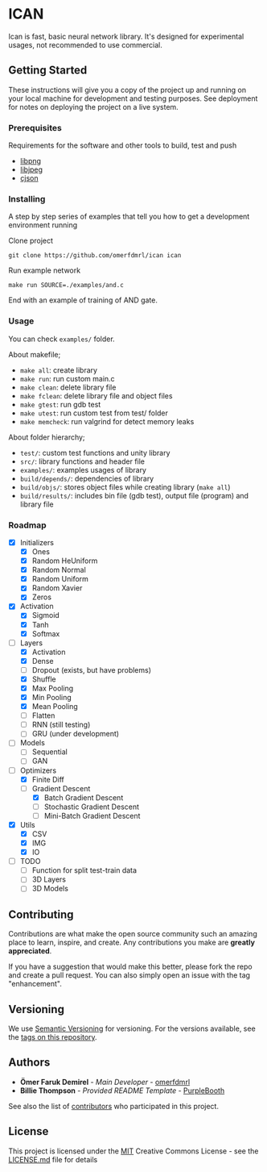 # ICAN

Ican is fast, basic neural network library. It's designed for experimental usages, not recommended to use commercial.

## Getting Started

These instructions will give you a copy of the project up and running on
your local machine for development and testing purposes. See deployment
for notes on deploying the project on a live system.

### Prerequisites

Requirements for the software and other tools to build, test and push

- [libpng](http://www.libpng.org/pub/png/libpng.html)
- [libjpeg](http://www.ijg.org/)
- [cjson](https://github.com/DaveGamble/cJSON)

### Installing

A step by step series of examples that tell you how to get a development
environment running

Clone project

    git clone https://github.com/omerfdmrl/ican ican

Run example network

    make run SOURCE=./examples/and.c

End with an example of training of AND gate.

### Usage

You can check `examples/` folder.

About makefile;
  - `make all`: create library
  - `make run`: run custom main.c
  - `make clean`: delete library file
  - `make fclean`: delete library file and object files
  - `make gtest`: run gdb test
  - `make utest`: run custom test from test/ folder
  - `make memcheck`: run valgrind for detect memory leaks

About folder hierarchy;
 - `test/`: custom test functions and unity library
 - `src/`: library functions and header file
 - `examples/`: examples usages of library
 - `build/depends/`: dependencies of library
 - `build/objs/`: stores object files while creating library (`make all`)
 - `build/results/`: includes bin file (gdb test), output file (program) and library file 

### Roadmap

- [x] Initializers
  - [x] Ones
  - [x] Random HeUniform
  - [x] Random Normal
  - [x] Random Uniform
  - [x] Random Xavier
  - [x] Zeros
- [x] Activation
  - [x] Sigmoid
  - [x] Tanh
  - [x] Softmax
- [ ] Layers
  - [x] Activation
  - [x] Dense
  - [ ] Dropout (exists, but have problems)
  - [x] Shuffle
  - [x] Max Pooling
  - [x] Min Pooling
  - [x] Mean Pooling
  - [ ] Flatten
  - [ ] RNN (still testing)
  - [ ] GRU (under development)
- [ ] Models
  - [ ] Sequential
  - [ ] GAN
- [ ] Optimizers
  - [x] Finite Diff
  - [ ] Gradient Descent
    - [x] Batch Gradient Descent
    - [ ] Stochastic Gradient Descent
    - [ ] Mini-Batch Gradient Descent
- [x] Utils
  - [x] CSV
  - [x] IMG
  - [x] IO
- [ ] TODO
  - [ ] Function for split test-train data
  - [ ] 3D Layers
  - [ ] 3D Models

## Contributing

Contributions are what make the open source community such an amazing place to learn, inspire, and create. Any contributions you make are **greatly appreciated**.

If you have a suggestion that would make this better, please fork the repo and create a pull request. You can also simply open an issue with the tag "enhancement".

## Versioning

We use [Semantic Versioning](http://semver.org/) for versioning. For the versions
available, see the [tags on this
repository](https://github.com/omerfdmrl/ican/tags).

## Authors

- **Ömer Faruk Demirel** - _Main Developer_ -
  [omerfdmrl](https://github.com/omerfdmrl)
- **Billie Thompson** - _Provided README Template_ -
  [PurpleBooth](https://github.com/PurpleBooth)

See also the list of
[contributors](https://github.com/omerfdmrl/ican/contributors)
who participated in this project.

## License

This project is licensed under the [MIT](LICENSE.md)
Creative Commons License - see the [LICENSE.md](LICENSE.md) file for
details
